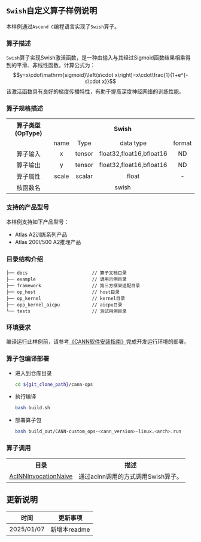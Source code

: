 ## `Swish`自定义算子样例说明 
本样例通过`Ascend C`编程语言实现了`Swish`算子。

### 算子描述
`Swish`算子实现Swish激活函数，是一种由输入与其经过Sigmoid函数结果相乘得到的平滑、非线性函数，计算公式为：
$$y=x\cdot\mathrm{sigmoid}\left(s\cdot x\right)=x\cdot\frac{1}{1+e^{-s\cdot x}}$$
该激活函数具有良好的梯度传播特性，有助于提高深度神经网络的训练性能。

### 算子规格描述

<table>
<tr><th align="center">算子类型(OpType)</th><th colspan="4" align="center">Swish</th></tr> 
<tr><td align="center"> </td><td align="center">name</td><td align="center">Type</td><td align="center">data type</td><td align="center">format</td></tr>  
<tr><td rowspan="2" align="center">算子输入</td>
 
<tr><td align="center">x</td><td align="center">tensor</td><td align="center">float32,float16,bfloat16</td><td align="center">ND</td></tr>  

<tr><td rowspan="1" align="center">算子输出</td>
<td align="center">y</td><td align="center">tensor</td><td align="center">float32,float16,bfloat16</td><td align="center">ND</td></tr>  
<tr><td rowspan="1" align="center">算子属性</td>
<td align="center">scale</td><td align="center">scalar</td><td align="center">float</td><td align="center">-</td></tr>  
<tr><td rowspan="1" align="center">核函数名</td><td colspan="4" align="center">swish</td></tr>  
</table>


### 支持的产品型号
本样例支持如下产品型号：
- Atlas A2训练系列产品
- Atlas 200I/500 A2推理产品


### 目录结构介绍
```
├── docs                        // 算子文档目录
├── example                     // 调用示例目录
├── framework                   // 第三方框架适配目录
├── op_host                     // host目录
├── op_kernel                   // kernel目录
├── opp_kernel_aicpu            // aicpu目录
└── tests                       // 测试用例目录
```


### 环境要求
编译运行此样例前，请参考[《CANN软件安装指南》](https://hiascend.com/document/redirect/CannCommunityInstSoftware)完成开发运行环境的部署。

### 算子包编译部署
  - 进入到仓库目录

    ```bash
    cd ${git_clone_path}/cann-ops
    ```

  - 执行编译

    ```bash
    bash build.sh
    ```

  - 部署算子包

    ```bash
    bash build_out/CANN-custom_ops-<cann_version>-linux.<arch>.run
    ```

### 算子调用
<table>
    <th>目录</th><th>描述</th>
    <tr>
        <td><a href="./examples/AclNNInvocationNaive"> AclNNInvocationNaive</td><td>通过aclnn调用的方式调用Swish算子。</td>
    </tr>
</table>

## 更新说明
| 时间 | 更新事项 |
|----|------|
| 2025/01/07 | 新增本readme |